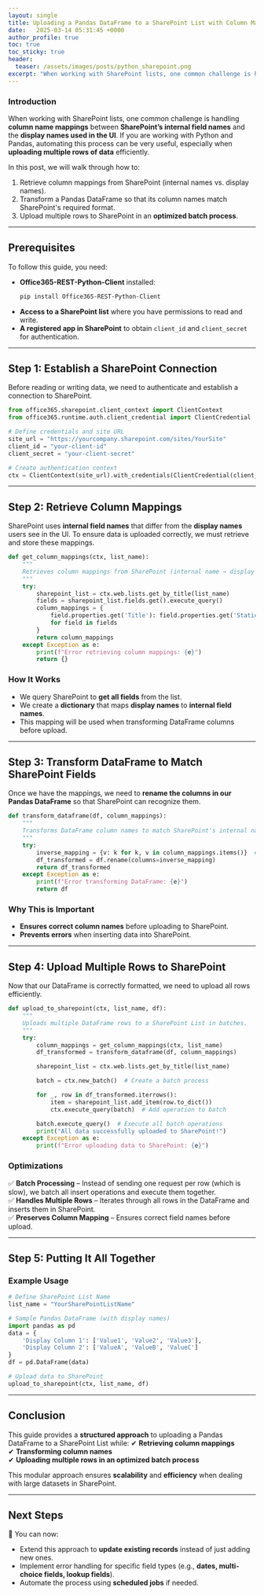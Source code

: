 ```yaml
---
layout: single
title: Uploading a Pandas DataFrame to a SharePoint List with Column Mapping in Python
date:   2025-03-14 05:31:45 +0000
author_profile: true
toc: true
toc_sticky: true
header:
  teaser: /assets/images/posts/python_sharepoint.png
excerpt: "When working with SharePoint lists, one common challenge is handling column name mappings between SharePoint’s internal field names and the display names used in the UI."
---
```


### **Introduction**
When working with SharePoint lists, one common challenge is handling **column name mappings** between **SharePoint’s internal field names** and the **display names used in the UI**. If you are working with Python and Pandas, automating this process can be very useful, especially when **uploading multiple rows of data** efficiently.

In this post, we will walk through how to:
1. Retrieve column mappings from SharePoint (internal names vs. display names).
2. Transform a Pandas DataFrame so that its column names match SharePoint's required format.
3. Upload multiple rows to SharePoint in an **optimized batch process**.

---

## **Prerequisites**
To follow this guide, you need:
- **Office365-REST-Python-Client** installed:  
  ```bash
  pip install Office365-REST-Python-Client
  ```
- **Access to a SharePoint list** where you have permissions to read and write.
- **A registered app in SharePoint** to obtain `client_id` and `client_secret` for authentication.

---

## **Step 1: Establish a SharePoint Connection**
Before reading or writing data, we need to authenticate and establish a connection to SharePoint.

```python
from office365.sharepoint.client_context import ClientContext
from office365.runtime.auth.client_credential import ClientCredential

# Define credentials and site URL
site_url = "https://yourcompany.sharepoint.com/sites/YourSite"
client_id = "your-client-id"
client_secret = "your-client-secret"

# Create authentication context
ctx = ClientContext(site_url).with_credentials(ClientCredential(client_id, client_secret))
```

---

## **Step 2: Retrieve Column Mappings**
SharePoint uses **internal field names** that differ from the **display names** users see in the UI. To ensure data is uploaded correctly, we must retrieve and store these mappings.

```python
def get_column_mappings(ctx, list_name):
    """
    Retrieves column mappings from SharePoint (internal name → display name).
    """
    try:
        sharepoint_list = ctx.web.lists.get_by_title(list_name)
        fields = sharepoint_list.fields.get().execute_query()
        column_mappings = {
            field.properties.get('Title'): field.properties.get('StaticName') 
            for field in fields
        }
        return column_mappings
    except Exception as e:
        print(f"Error retrieving column mappings: {e}")
        return {}
```

### **How It Works**
- We query SharePoint to **get all fields** from the list.
- We create a **dictionary** that maps **display names** to **internal field names**.
- This mapping will be used when transforming DataFrame columns before upload.

---

## **Step 3: Transform DataFrame to Match SharePoint Fields**
Once we have the mappings, we need to **rename the columns in our Pandas DataFrame** so that SharePoint can recognize them.

```python
def transform_dataframe(df, column_mappings):
    """
    Transforms DataFrame column names to match SharePoint's internal names.
    """
    try:
        inverse_mapping = {v: k for k, v in column_mappings.items()}  # Reverse mapping
        df_transformed = df.rename(columns=inverse_mapping)
        return df_transformed
    except Exception as e:
        print(f"Error transforming DataFrame: {e}")
        return df
```

### **Why This is Important**
- **Ensures correct column names** before uploading to SharePoint.
- **Prevents errors** when inserting data into SharePoint.

---

## **Step 4: Upload Multiple Rows to SharePoint**
Now that our DataFrame is correctly formatted, we need to upload all rows efficiently.

```python
def upload_to_sharepoint(ctx, list_name, df):
    """
    Uploads multiple DataFrame rows to a SharePoint List in batches.
    """
    try:
        column_mappings = get_column_mappings(ctx, list_name)
        df_transformed = transform_dataframe(df, column_mappings)

        sharepoint_list = ctx.web.lists.get_by_title(list_name)

        batch = ctx.new_batch()  # Create a batch process

        for _, row in df_transformed.iterrows():
            item = sharepoint_list.add_item(row.to_dict())
            ctx.execute_query(batch)  # Add operation to batch

        batch.execute_query()  # Execute all batch operations
        print("All data successfully uploaded to SharePoint!")
    except Exception as e:
        print(f"Error uploading data to SharePoint: {e}")
```

### **Optimizations**
✅ **Batch Processing** – Instead of sending one request per row (which is slow), we batch all insert operations and execute them together.  
✅ **Handles Multiple Rows** – Iterates through all rows in the DataFrame and inserts them in SharePoint.  
✅ **Preserves Column Mapping** – Ensures correct field names before upload.  

---

## **Step 5: Putting It All Together**
### **Example Usage**
```python
# Define SharePoint List Name
list_name = "YourSharePointListName"

# Sample Pandas DataFrame (with display names)
import pandas as pd
data = {
    'Display Column 1': ['Value1', 'Value2', 'Value3'],
    'Display Column 2': ['ValueA', 'ValueB', 'ValueC']
}  
df = pd.DataFrame(data)

# Upload data to SharePoint
upload_to_sharepoint(ctx, list_name, df)
```

---

## **Conclusion**
This guide provides a **structured approach** to uploading a Pandas DataFrame to a SharePoint List while:
✔ **Retrieving column mappings**  
✔ **Transforming column names**  
✔ **Uploading multiple rows in an optimized batch process**  

This modular approach ensures **scalability** and **efficiency** when dealing with large datasets in SharePoint.

---

## **Next Steps**
🚀 You can now:
- Extend this approach to **update existing records** instead of just adding new ones.  
- Implement error handling for specific field types (e.g., **dates, multi-choice fields, lookup fields**).  
- Automate the process using **scheduled jobs** if needed.

